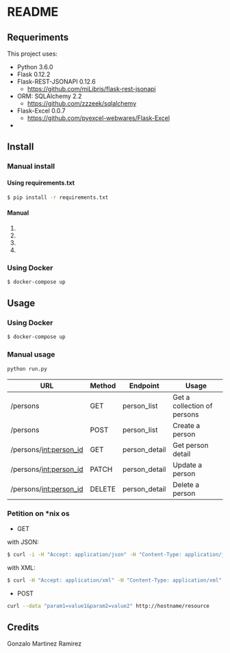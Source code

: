 # README

## Requeriments

This project uses:

* Python 3.6.0
* Flask 0.12.2
* Flask-REST-JSONAPI 0.12.6 
    * https://github.com/miLibris/flask-rest-jsonapi
* ORM: SQLAlchemy 2.2
    * https://github.com/zzzeek/sqlalchemy
* Flask-Excel 0.0.7
    * https://github.com/pyexcel-webwares/Flask-Excel
*

## Install

### Manual install

#### Using requirements.txt

```sh
$ pip install -r requirements.txt
```

#### Manual

1.
2.
3.
4.

### Using Docker

```sh
$ docker-compose up 
```

## Usage

### Using Docker

```sh
$ docker-compose up
```
### Manual usage

```python
python run.py
```


| URL                      | Method | Endpoint      | Usage                        |
| ------------------------ | ------ | ------------- |----------------------------- | 
| /persons                 | GET    | person_list   | Get a collection of persons  |
| /persons                 | POST   | person_list	| Create a person			   |
| /persons/<int:person_id> | GET    | person_detail	| Get person detail			   |
| /persons/<int:person_id> | PATCH  | person_detail	| Update a person              |
| /persons/<int:person_id> | DELETE | person_detail	| Delete a person              |


### Petition on *nix os

* GET

with JSON:

```sh
$ curl -i -H "Accept: application/json" -H "Content-Type: application/json" -X GET http://hostname/resource
```

with XML:

```sh
$ curl -H "Accept: application/xml" -H "Content-Type: application/xml" -X GET http://hostname/resource
```

* POST

```sh
curl --data "param1=value1&param2=value2" http://hostname/resource
```

## Credits

Gonzalo Martinez Ramirez